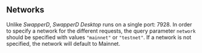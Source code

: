 ## Networks

Unlike *SwapperD*, *SwapperD Desktop* runs on a single port: 7928. In order to specify a network for the different requests, the query parameter `network` should be specified with values `"mainnet"` or `"testnet"`. If a network is not specified, the network will default to Mainnet.

